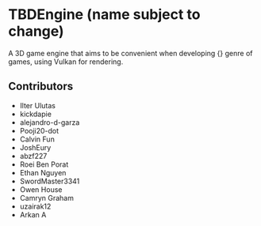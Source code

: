 # TBDEngine (name subject to change)

A 3D game engine that aims to be convenient when developing {} genre of games, using Vulkan for rendering.

## Contributors

- Ilter Ulutas
- kickdapie
- alejandro-d-garza
- Pooji20-dot
- Calvin Fun
- JoshEury
- abzf227
- Roei Ben Porat
- Ethan Nguyen
- SwordMaster3341
- Owen House
- Camryn Graham
- uzairak12
- Arkan A
